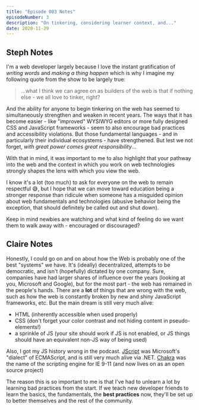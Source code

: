 ```yaml
---
title: "Episode 003 Notes"
episodeNumber: 3
description: "On tinkering, considering learner context, and..."
date: 2020-11-29
---
```


## Steph Notes

I'm a web developer largely because I love the instant gratification of _writing words_ and _making a thing happen_ which is why I imagine my following quote from the show to be largely true:

> ...what I think we can agree on as builders of the web is that if nothing else - we all love to tinker, right?

And the ability for anyone to begin tinkering on the web has seemed to simultaneously strengthen and weaken in recent years. The ways that it has become easier - like "improved" WYSIWYG editors or more fully designed CSS and JavaScript frameworks - seem to also encourage bad practices and accessibility violations. But those fundamental languages - and in particularly their individual ecosystems - have strengthened. But lest we not forget, _with great power comes great responsibility_...

With that in mind, it was important to me to also highlight that your pathway into the web and the context in which you work on web technologies strongly shapes the lens with which you view the web.

I know it's a lot (too much) to ask for everyone on the web to remain respectful 😅, but I hope that we can move toward education being a stronger response than ridicule when someone has a misguided opinion about web fundamentals and technologies (abusive behavior being the exception, that should definitely be called out and shut down).

Keep in mind newbies are watching and what kind of feeling do we want them to walk away with - encouraged or discouraged?

## Claire Notes

Honestly, I could go on and on about how the Web is probably one of the best "systems" we have. It's (ideally) decentralized, attempts to be democratic, and isn't (hopefully) dictated by one company. Sure, companies have had larger shares of influence over the years (looking at you, Microsoft and Google), but for the most part - the web has remained in the people's hands. There are a **lot** of things that are wrong with the web, such as how the web is constantly broken by new and shiny JavaScript frameworks, etc. But the main dream is still very much alive:

- HTML (inherently accessible when used properly)
- CSS (don't forget your color contrast and not hiding content in pseudo-elements!)
- a sprinkle of JS (your site should work if JS is not enabled, or JS things should have an equivalent non-JS way of being used)

Also, I got my JS history wrong in the podcast. [JScript](https://en.wikipedia.org/wiki/JScript) was Microsoft's "dialect" of ECMAScript, and is still very much alive via .NET. [Chakra](https://en.wikipedia.org/wiki/Chakra_(JScript_engine)) was the name of the scripting engine for IE 9-11 (and now lives on as an open source project)

The reason this is so important to me is that I've had to unlearn a lot by learning bad practices from the start. If we teach new developer friends to learn the basics, the fundamentals, the **best practices** now, they'll be set up to better themselves and the rest of the community.